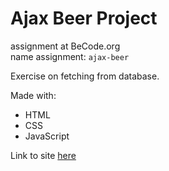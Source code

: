 # Ajax Beer Project
assignment at BeCode.org <br>
name assignment: `ajax-beer`<br>

Exercise on fetching from database. 

Made with:
- HTML
- CSS
- JavaScript

Link to site [here](https://aeseas.github.io/ajax-beer-project/)